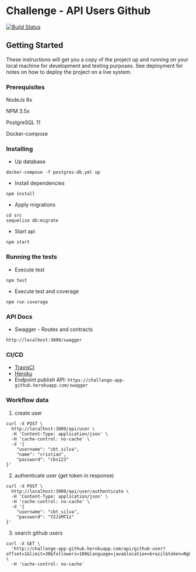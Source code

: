 # Challenge - API Users Github 
[![Build Status](https://travis-ci.org/cristianbatista/challenge-app-github.svg?branch=master)](https://travis-ci.org/cristianbatista/challenge-app-github)

## Getting Started

These instructions will get you a copy of the project up and running on your local machine for development and testing purposes. See deployment for notes on how to deploy the project on a live system.

### Prerequisites

NodeJs 8x

NPM 3.5x

PostgreSQL 11

Docker-compose

### Installing

* Up database
```
docker-compose -f postgres-db.yml up
```

* Install dependencies
```
npm install
```

* Apply migrations
```
cd src 
sequelize db:migrate
```

* Start api
```
npm start
```

### Running the tests

* Execute test
```
npm test
```

* Execute test and coverage
```
npm run coverage
```

### API Docs

* Swagger - Routes and contracts

```
http://localhost:3000/swagger
```

### CI/CD

* [TravisCI](https://travis-ci.org/cristianbatista/challenge-app-github)
* [Heroku](https://dashboard.heroku.com/apps/challenge-app-github)
* Endpoint publish API: `https://challenge-app-github.herokuapp.com/swagger`

### Workflow data

1) create user
```
curl -X POST \
  http://localhost:3000/api/user \
  -H 'Content-Type: application/json' \
  -H 'cache-control: no-cache' \
  -d '{
    "username": "cbt_silva",
    "name": "cristian",
    "password": "cbs123"
}'
```

2) authenticate user (get token in response)
```
curl -X POST \
  http://localhost:3000/api/user/authenticate \
  -H 'Content-Type: application/json' \
  -H 'cache-control: no-cache' \
  -d '{
    "username": "cbt_silva",
    "password": "Y2JzMTIz"
}'
```

3) search github users
```
curl -X GET \
  'http://challenge-app-github.herokuapp.com/api/github-user?offset=1&limit=30&followers=100&language=java&location=brazil&token=NgQ3hsinBbcTbbWT8QP5nk' \
  -H 'cache-control: no-cache'
```
